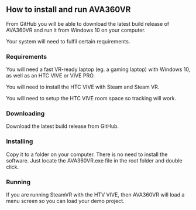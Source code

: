 ## How to install and run AVA360VR

From GitHub you will be able to download the latest build release of AVA360VR and run it from Windows 10 on your computer.

Your system will need to fulfil certain requirements.

### Requirements

You will need a fast VR-ready laptop (eg. a gaming laptop) with Windows 10, as well as an HTC VIVE or VIVE PRO.

You will need to install the HTC VIVE with Steam and Steam VR. 

You will need to setup the HTC VIVE room space so tracking will work.

### Downloading

Download the latest build release from GitHub. 

### Installing

Copy it to a folder on your computer. There is no need to install the software. Just locate the AVA360VR.exe file in the root folder and double click.

### Running

If you are running SteamVR with the HTV VIVE, then AVA360VR will load a menu screen so you can load your demo project.